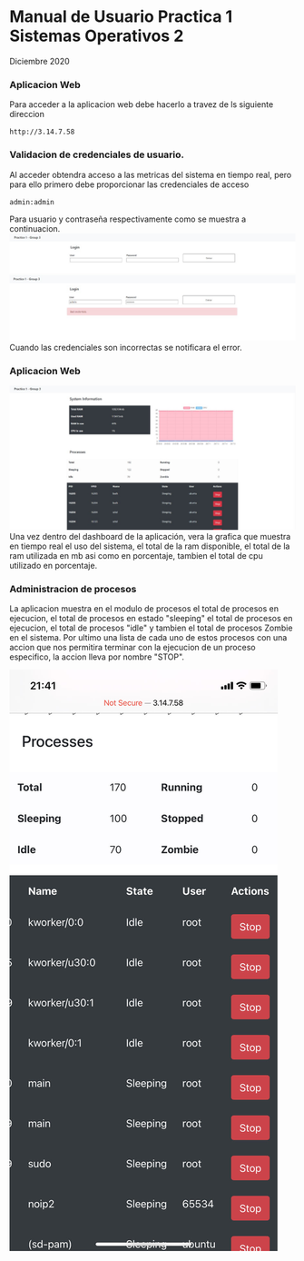 # Manual de Usuario Practica 1 Sistemas Operativos 2

Diciembre 2020

### Aplicacion Web

Para acceder a la aplicacion web debe hacerlo a travez de ls siguiente direccion

    http://3.14.7.58

### Validacion de credenciales de usuario.

Al acceder obtendra acceso a las metricas del sistema en tiempo real, pero para ello primero debe proporcionar las credenciales de acceso

    admin:admin

Para usuario y contraseña respectivamente como se muestra a continuacion.
![Ejemplo JSON Memoria](images/credenciales2.JPG)
![Ejemplo JSON Memoria](images/credenciales1.JPG)
Cuando las credenciales son incorrectas se notificara el error.

### Aplicacion Web

![Aplicacion web](images/dashboard.JPG)
Una vez dentro del dashboard de la aplicación, vera la grafica que muestra en tiempo real el uso del sistema, el total de la ram disponible, el total de la ram utilizada en mb asi como en porcentaje, tambien el total de cpu utilizado en porcentaje.

### Administracion de procesos

La aplicacion muestra en el modulo de procesos el total de procesos en ejecucion, el total de procesos en estado "sleeping" el total de procesos en ejecucion, el total de procesos "idle" y tambien el total de procesos Zombie en el sistema.
Por ultimo una lista de cada uno de estos procesos con una accion que nos permitira terminar con la ejecucion de un proceso especifico, la accion lleva por nombre "STOP".

![Ejemplo JSON Memoria](images/procesos.png)
